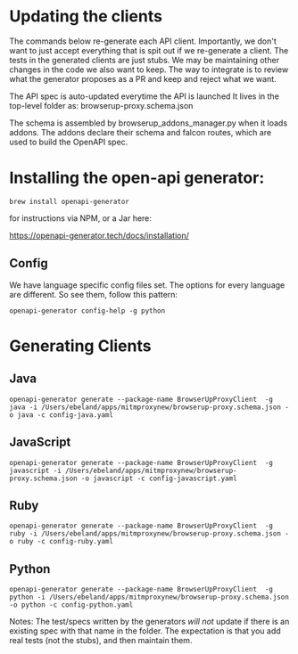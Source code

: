 # Updating the clients

The commands below re-generate each API client.  Importantly, we don't want to just
accept everything that is spit out if we re-generate a client. The tests in the 
generated clients are just stubs. We may be maintaining other changes in the code we
also want to keep. The way to integrate is to review what the generator proposes as a
PR and keep and reject what we want.

The  API spec is auto-updated everytime the API is launched
It lives in the top-level folder as: browserup-proxy.schema.json

The schema is assembled by browserup_addons_manager.py when it loads
addons. The addons declare their schema and falcon routes, which are used to 
build the OpenAPI spec.

# Installing the open-api generator:
`brew install openapi-generator`

for instructions via NPM, or a Jar here:

https://openapi-generator.tech/docs/installation/

## Config
We have language specific config files set. The options for every language are
different. So see them, follow this pattern:

`openapi-generator config-help -g python`


# Generating Clients

## Java
`openapi-generator generate --package-name BrowserUpProxyClient  -g java -i /Users/ebeland/apps/mitmproxynew/browserup-proxy.schema.json -o java -c config-java.yaml`

## JavaScript
`openapi-generator generate --package-name BrowserUpProxyClient  -g javascript -i /Users/ebeland/apps/mitmproxynew/browserup-proxy.schema.json -o javascript -c config-javascript.yaml`

## Ruby
`openapi-generator generate --package-name BrowserUpProxyClient  -g ruby -i /Users/ebeland/apps/mitmproxynew/browserup-proxy.schema.json -o ruby -c config-ruby.yaml`

## Python
`openapi-generator generate --package-name BrowserUpProxyClient  -g python -i /Users/ebeland/apps/mitmproxynew/browserup-proxy.schema.json -o python -c config-python.yaml`


Notes:
The test/specs written by the generators *will not* update if there is an existing spec
with that name in the folder. The expectation is that you add real tests (not the stubs), and then maintain them.